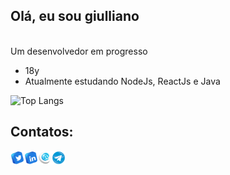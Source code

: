 ## Olá, eu sou giulliano
<br>
Um desenvolvedor em progresso

- 18y
- Atualmente estudando NodeJs, ReactJs e Java

![Top Langs](https://github-readme-stats.vercel.app/api/top-langs/?username=MoDasby&layout=compact&custom_title=Linguagens%20Mais%20Usadas&theme=radical)

## Contatos:
<a href="https://twitter.com/meeeeeeendes" target="_blank">
  <img align="left" alt="Meu Twitter" width="22px" src="./icons/twitter.png" />
</a>
<a href="https://www.linkedin.com/in/giulliano-mendes/" target="_blank">
  <img align="left" alt="Meu Linkedin" width="22px" src="./icons/linkedin.png" />
</a>
<a href="mailto:giulliano.pu@gmail.com" target="_blank">
  <img align="left" alt="Meu Email" width="22px" src="./icons/email.png" />
</a>
<a href="https://t.me/MoDasby" target="_blank">
  <img align="left" alt="Meu Telegram" width="22px" src="./icons/telegram.png" />
</a>
<br />
